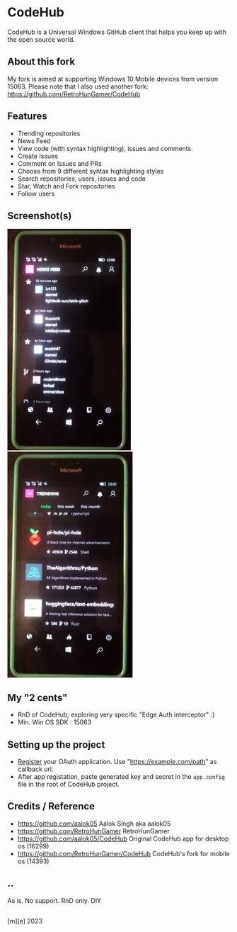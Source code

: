# CodeHub

CodeHub is a Universal Windows GitHub client that helps you keep up with the open source world.

## About this fork
My fork is aimed at supporting Windows 10 Mobile devices from version 15063. 
Please note that I also used another fork: https://github.com/RetroHunGamer/CodeHub

## Features
* Trending repositories
* News Feed
* View code (with syntax highlighting), issues and comments. 
* Create Issues
* Comment on Issues and PRs
* Choose from 9 different syntax highlighting styles
* Search repositories, users, issues and code
* Star, Watch and Fork repositories
* Follow users

## Screenshot(s)
![](Images/shot01.png)
![](Images/shot02.png)

## My "2 cents"
* RnD of CodeHub; exploring very specific "Edge Auth interceptor" :)
* Min. Win OS SDK : 15063
 
## Setting up the project 
* [Register](https://github.com/settings/developers) your OAuth application. Use "https://example.com/path" as callback url. 
*  After app registation, paste generated key and secret in the `app.config` file in the root of CodeHub project.

## Credits / Reference
- https://github.com/aalok05 Aalok Singh aka aalok05
- https://github.com/RetroHunGamer RetroHunGamer
- https://github.com/aalok05/CodeHub Original CodeHub app for desktop os (16299)
- https://github.com/RetroHunGamer/CodeHub CodeHub's fork for mobile os (14393)

## ..
As is. No support. RnD only. DIY

##
[m][e] 2023 

